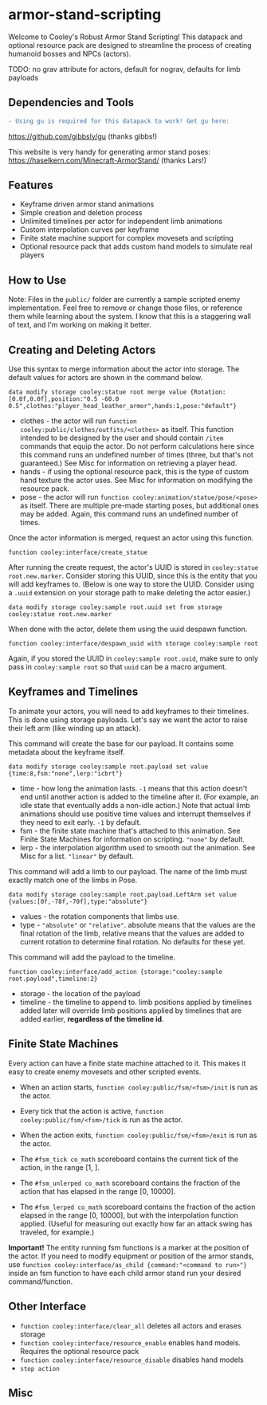 # armor-stand-scripting
Welcome to Cooley's Robust Armor Stand Scripting!
This datapack and optional resource pack are designed to streamline the process of creating humanoid bosses and NPCs (actors).

TODO: no grav attribute for actors, default for nograv, defaults for limb payloads

## Dependencies and Tools
```diff
- Using gu is required for this datapack to work! Get gu here: 
```
https://github.com/gibbsly/gu (thanks gibbs!)

This website is very handy for generating armor stand poses: https://haselkern.com/Minecraft-ArmorStand/ (thanks Lars!)

## Features

- Keyframe driven armor stand animations
- Simple creation and deletion process
- Unlimited timelines per actor for independent limb animations
- Custom interpolation curves per keyframe
- Finite state machine support for complex movesets and scripting
- Optional resource pack that adds custom hand models to simulate real players

## How to Use

Note: Files in the `public/` folder are currently a sample scripted enemy implementation. Feel free to remove or change those files, or reference them while learning about the system. I know that this is a staggering wall of text, and I'm working on making it better.

## Creating and Deleting Actors

Use this syntax to merge information about the actor into storage. The default values for actors are shown in the command below.
```mcfunction
data modify storage cooley:statue root merge value {Rotation:[0.0f,0.0f],position:"0.5 -60.0 0.5",clothes:"player_head_leather_armor",hands:1,pose:"default"}
```
- clothes - the actor will run `function cooley:public/clothes/outfits/<clothes>` as itself. This function intended to be designed by the user and should contain `/item` commands that equip the actor. Do not perform calculations here since this command runs an undefined number of times (three, but that's not guaranteed.) See Misc for information on retrieving a player head.
- hands - if using the optional resource pack, this is the type of custom hand texture the actor uses. See Misc for information on modifying the resource pack.
- pose - the actor will run `function cooley:animation/statue/pose/<pose>` as itself. There are multiple pre-made starting poses, but additional ones may be added. Again, this command runs an undefined number of times.

Once the actor information is merged, request an actor using this function.
```mcfunction
function cooley:interface/create_statue
```
After running the create request, the actor's UUID is stored in `cooley:statue root.new.marker`. Consider storing this UUID, since this is the entity that you will add keyframes to.
(Below is one way to store the UUID. Consider using a `.uuid` extension on your storage path to make deleting the actor easier.)
```mcfunction
data modify storage cooley:sample root.uuid set from storage cooley:statue root.new.marker
```

When done with the actor, delete them using the uuid despawn function.
```mcfunction
function cooley:interface/despawn_uuid with storage cooley:sample root
```
Again, if you stored the UUID in `cooley:sample root.uuid`, make sure to only pass in `cooley:sample root` so that `uuid` can be a macro argument.

## Keyframes and Timelines

To animate your actors, you will need to add keyframes to their timelines. This is done using storage payloads.
Let's say we want the actor to raise their left arm (like winding up an attack).

This command will create the base for our payload. It contains some metadata about the keyframe itself.
```mcfunction
data modify storage cooley:sample root.payload set value {time:8,fsm:"none",lerp:"icbrt"}
```
- time - how long the animation lasts. `-1` means that this action doesn't end until another action is added to the timeline after it. (For example, an idle state that eventually adds a non-idle action.) Note that actual limb animations should use positive time values and interrupt themselves if they need to exit early. `-1` by default.
- fsm - the finite state machine that's attached to this animation. See Finite State Machines for information on scripting. `"none"` by default.
- lerp - the interpolation algorithm used to smooth out the animation. See Misc for a list. `"linear"` by default.

This command will add a limb to our payload. The name of the limb must exactly match one of the limbs in Pose.
```mcfunction
data modify storage cooley:sample root.payload.LeftArm set value {values:[0f,-78f,-70f],type:"absolute"}
```
- values - the rotation components that limbs use. 
- type - `"absolute"` or `"relative"`. absolute means that the values are the final rotation of the limb, relative means that the values are added to current rotation to determine final rotation.
No defaults for these yet.

This command will add the payload to the timeline.
```mcfunction
function cooley:interface/add_action {storage:"cooley:sample root.payload",timeline:2}
```
- storage - the location of the payload
- timeline - the timeline to append to. limb positions applied by timelines added later will override limb positions applied by timelines that are added earlier, **regardless of the timeline id**.

## Finite State Machines

Every action can have a finite state machine attached to it. This makes it easy to create enemy movesets and other scripted events.

- When an action starts, `function cooley:public/fsm/<fsm>/init` is run as the actor.
- Every tick that the action is active, `function cooley:public/fsm/<fsm>/tick` is run as the actor.
- When the action exits, `function cooley:public/fsm/<fsm>/exit` is run as the actor.

- The `#fsm_tick co_math` scoreboard contains the current tick of the action, in the range [1, <time>].
- The `#fsm_unlerped co_math` scoreboard contains the fraction of the action that has elapsed in the range [0, 10000].
- The `#fsm_lerped co_math` scoreboard contains the fraction of the action elapsed in the range [0, 10000], but with the interpolation function applied. (Useful for measuring out exactly how far an attack swing has traveled, for example.)

**Important!** The entity running fsm functions is a marker at the position of the actor. If you need to modify equipment or position of the armor stands, use `function cooley:interface/as_child {command:"<command to run>"}` inside an fsm function to have each child armor stand run your desired command/function.

## Other Interface

- `function cooley:interface/clear_all` deletes all actors and erases storage
- `function cooley:interface/resource_enable` enables hand models. Requires the optional resource pack
- `function cooley:interface/resource_disable` disables hand models
- `stop action`

## Misc





